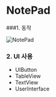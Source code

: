 # NotePad

###1. 동작

![NotePad](https://github.com/simajune/iOS_School/blob/master/Img/NotePad.gif)



### 2. UI 사용

- UIButton
- TableView
- TextView
- UserInterface

